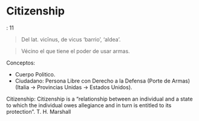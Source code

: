 # Citizenship

: 11

> Del lat. vicīnus, de vicus ‘barrio’, ‘aldea’.
> 

> Vécino el que tiene el poder de usar armas.
> 

Conceptos:

- Cuerpo Politico.
- Ciudadano: Persona Libre con Derecho a la Defensa (Porte de Armas) (Italia -> Provincias Unidas -> Estados Unidos).

Citizenship: Citizenship is a “relationship between an individual and a state to which the individual owes allegiance and in turn is entitled to its protection”. T. H. Marshall